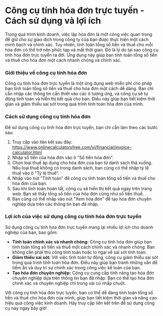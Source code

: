 Công cụ tính hóa đơn trực tuyến - Cách sử dụng và lợi ích
=========================================================

Trong quá trình kinh doanh, việc lập hóa đơn là một công việc quan trọng để giữ cho sự giao dịch trong công ty của bạn được thực hiện một cách minh bạch và chính xác. Tuy nhiên, tính toán tổng số tiền và thuế cho mỗi hóa đơn có thể trở nên phức tạp và mất thời gian. Đó là lý do tại sao công cụ tính hóa đơn trực tuyến ra đời. Ứng dụng này giúp bạn tính toán tổng số tiền và thuế cho hóa đơn một cách nhanh chóng và chính xác.

### Giới thiệu về công cụ tính hóa đơn

Công cụ tính hóa đơn trực tuyến là một ứng dụng web miễn phí cho phép bạn tính toán tổng số tiền và thuế cho hóa đơn một cách dễ dàng. Bạn chỉ cần nhập các thông tin cần thiết vào các ô tương ứng, và công cụ sẽ tự động tính toán và hiển thị kết quả cho bạn. Điều này giúp bạn tiết kiệm thời gian và giảm thiểu sai sót trong quá trình tính toán hóa đơn của mình.

### Cách sử dụng công cụ tính hóa đơn

Để sử dụng công cụ tính hóa đơn trực tuyến, bạn chỉ cần làm theo các bước sau:

1. Truy cập vào liên kết sau đây: <https://www.onlinecalculatorsfree.com/vi/financial/invoice-calculator.html>
2. Nhập số tiền của hóa đơn vào ô "Số tiền hóa đơn".
3. Chọn loại thuế áp dụng cho hóa đơn của bạn từ danh sách thả xuống. Nếu loại thuế không có trong danh sách, bạn cũng có thể nhập tỷ lệ thuế vào ô "Tỷ lệ thuế".
4. Nhấp vào nút "Tính toán" để công cụ tính toán tổng số tiền và thuế cho hóa đơn của bạn.
5. Sau khi tính toán hoàn tất, công cụ sẽ hiển thị kết quả ngay trên trang web. Bạn sẽ thấy tổng số tiền của hóa đơn cũng như số tiền thuế.
6. Bạn cũng có thể nhấp vào nút "Xem hóa đơn" để tạo hóa đơn chuyên nghiệp dựa trên các thông tin bạn đã nhập.

### Lợi ích của việc sử dụng công cụ tính hóa đơn trực tuyến

Sử dụng công cụ tính hóa đơn trực tuyến mang lại nhiều lợi ích cho doanh nghiệp của bạn, bao gồm:

- **Tính toán chính xác và nhanh chóng:** Công cụ tính hóa đơn giúp bạn tính toán tổng số tiền và thuế một cách chính xác và nhanh chóng. Bạn không cần phải thủ công tính toán hoặc lo ngại về sai sót tính toán.
- **Giảm thiểu sai sót:** Với việc tính toán tự động, công cụ giảm thiểu sai sót trong quá trình tính toán hóa đơn. Điều này giúp bạn tránh những vấn đề tiềm ẩn và duy trì sự chính xác trong công việc kế toán của bạn.
- **Tạo hóa đơn chuyên nghiệp:** Công cụ cung cấp tính năng tạo hóa đơn chuyên nghiệp dựa trên thông tin bạn đã nhập. Bạn có thể tạo hóa đơn chính xác và chuyên nghiệp chỉ trong vài cú nhấp chuột.

Với công cụ tính hóa đơn trực tuyến, bạn có thể dễ dàng tính toán tổng số tiền và thuế cho hóa đơn của mình, giúp bạn tiết kiệm thời gian và nâng cao hiệu quả công việc kinh doanh. Hãy truy cập liên kết trên để sử dụng công cụ này ngay bây giờ!